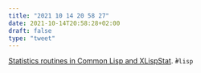 ```yaml
---
title: "2021 10 14 20 58 27"
date: 2021-10-14T20:58:28+02:00
draft: false
type: "tweet"
---
```

[Statistics routines in Common Lisp and XLispStat](https://github.com/Lisp-Stat/xls-archive). ̀`#lisp`
